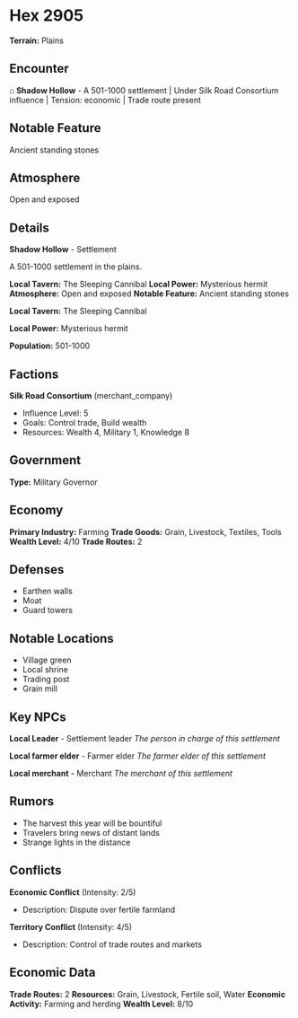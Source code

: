 # Hex 2905

**Terrain:** Plains

## Encounter
⌂ **Shadow Hollow** - A 501-1000 settlement | Under Silk Road Consortium influence | Tension: economic | Trade route present

## Notable Feature
Ancient standing stones

## Atmosphere
Open and exposed

## Details
**Shadow Hollow** - Settlement

A 501-1000 settlement in the plains.

**Local Tavern:** The Sleeping Cannibal
**Local Power:** Mysterious hermit
**Atmosphere:** Open and exposed
**Notable Feature:** Ancient standing stones

**Local Tavern:** The Sleeping Cannibal

**Local Power:** Mysterious hermit

**Population:** 501-1000

## Factions
**Silk Road Consortium** (merchant_company)
- Influence Level: 5
- Goals: Control trade, Build wealth
- Resources: Wealth 4, Military 1, Knowledge 8

## Government
**Type:** Military Governor

## Economy
**Primary Industry:** Farming
**Trade Goods:** Grain, Livestock, Textiles, Tools
**Wealth Level:** 4/10
**Trade Routes:** 2

## Defenses
- Earthen walls
- Moat
- Guard towers

## Notable Locations
- Village green
- Local shrine
- Trading post
- Grain mill

## Key NPCs
**Local Leader** - Settlement leader
*The person in charge of this settlement*

**Local farmer elder** - Farmer elder
*The farmer elder of this settlement*

**Local merchant** - Merchant
*The merchant of this settlement*

## Rumors
- The harvest this year will be bountiful
- Travelers bring news of distant lands
- Strange lights in the distance

## Conflicts
**Economic Conflict** (Intensity: 2/5)
- Description: Dispute over fertile farmland

**Territory Conflict** (Intensity: 4/5)
- Description: Control of trade routes and markets

## Economic Data
**Trade Routes:** 2
**Resources:** Grain, Livestock, Fertile soil, Water
**Economic Activity:** Farming and herding
**Wealth Level:** 8/10
